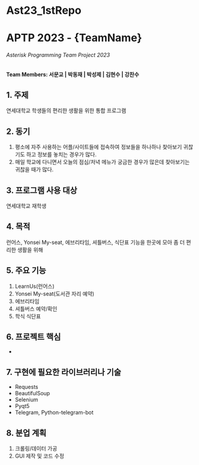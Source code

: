 # Ast23_1stRepo

<h1>APTP 2023 - {TeamName}</h1>
<h6>Asterisk Programming Team Project 2023</h6>
<h4>Team Members: 서문교 | 박동재 | 박성제 | 김현수 | 강찬수 </h4>

<h2>1. 주제 </h2>
연세대학교 학생들의 편리한 생활을 위한 통합 프로그램

<h2>2. 동기 </h2>
<ol>
<li>평소에 자주 사용하는 어플/사이트들에 접속하여 정보들을 하나하나 찾아보기 귀찮기도 하고 정보를 놓치는 경우가 많다.</li>
<li>매일 학교에 다니면서 오늘의 점심/저녁 메뉴가 궁금한 경우가 많은데 찾아보기는 귀찮을 때가 많다. </li>
</ol>

<h2>3. 프로그램 사용 대상</h2>
연세대학교 재학생

<h2>4. 목적</h2>
런어스, Yonsei My-seat, 에브리타임, 셔틀버스, 식단표 기능을 한곳에 모아 좀 더 편리한 생활을 위해

<h2>5. 주요 기능</h2>
<ol>
<li>LearnUs(런어스)</li>
<li>Yonsei My-seat(도서관 자리 예약)</li>
<li>에브리타임</li>
<li>셔틀버스 예약/확인</li>
<li>학식 식단표</li>
</ol>
<h2>6. 프로젝트 핵심</h2>
<ul>
<li></li>
</ul>
<h2>7. 구현에 필요한 라이브러리나 기술</h2>
<ul>
<li>Requests</li>
<li>BeautifulSoup</li>
<li>Selenium</li>
<li>Pyqt5</li>
<li>Telegram, Python-telegram-bot</li>
</ul>
<h2>8. 분업 계획</h2>
<ol>
<li>크롤링/데이터 가공</li>
<li>GUI 제작 및 코드 수정</li>
</ol>
